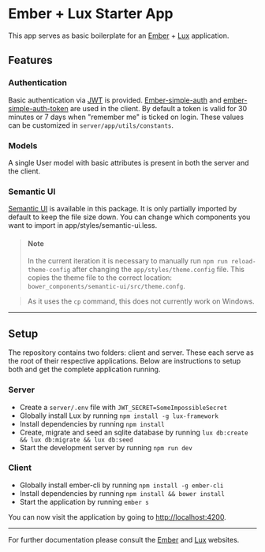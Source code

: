 # Ember + Lux Starter App

This app serves as basic boilerplate for an [Ember](https://emberjs.com) + [Lux](https://github.com/postlight/lux) application.

## Features
### Authentication
Basic authentication via [JWT](https://jwt.io) is provided. [Ember-simple-auth](https://github.com/simplabs/ember-simple-auth) and [ember-simple-auth-token](https://github.com/jpadilla/ember-simple-auth-token) are used in the client. By default a token is valid for 30 minutes or 7 days when "remember me" is ticked on login. These values can be customized in `server/app/utils/constants`.

### Models
A single User model with basic attributes is present in both the server and the client.

### Semantic UI
[Semantic UI](https://semantic-ui.com/) is available in this package. It is only partially imported by default to keep the file size down. You can change which components you want to import in app/styles/semantic-ui.less.

> #### Note
> In the current iteration it is necessary to manually run `npm run reload-theme-config` after changing the `app/styles/theme.config` file. This copies the theme file to the correct location: `bower_components/semantic-ui/src/theme.confg`.

> As it uses the `cp` command, this does not currently work on Windows.

---

## Setup
The repository contains two folders: client and server. These each serve as the root of their respective applications. Below are instructions to setup both and get the complete application running.

### Server

- Create a `server/.env` file with `JWT_SECRET=SomeImpossibleSecret`
- Globally install Lux by running `npm install -g lux-framework`
- Install dependencies by running `npm install`
- Create, migrate and seed an sqlite database by running `lux db:create && lux db:migrate && lux db:seed`
- Start the development server by running `npm run dev`

### Client

- Globally install ember-cli by running `npm install -g ember-cli`
- Install dependencies by running `npm install && bower install`
- Start the application by running `ember s`

You can now visit the application by going to <http://localhost:4200>.

---

For further documentation please consult the [Ember](https://emberjs.com) and [Lux](https://github.com/postlight/lux) websites.
